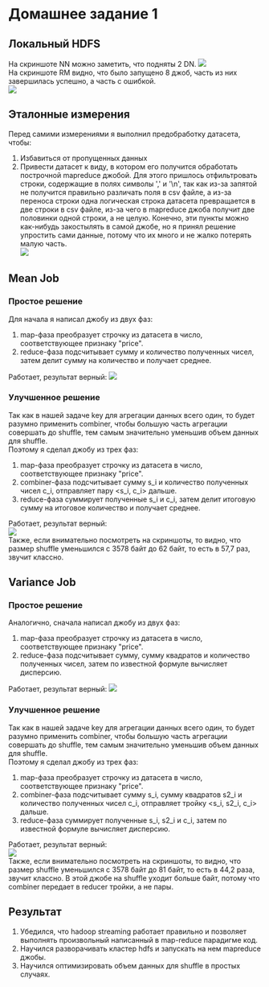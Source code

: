 # Домашнее задание 1

## Локальный HDFS  
На скриншоте NN можно заметить, что подняты 2 DN.
![](src/main/resources/namenode.png)  
На скриншоте RM видно, что было запущено 8 джоб, часть из них завершилась успешно, а часть с ошибкой.  
![](src/main/resources/resource_manager.png)

## Эталонные измерения  
Перед самими измерениями я выполнил предобработку датасета, чтобы:  
1) Избавиться от пропущенных данных  
2) Привести датасет к виду, в котором его получится обработать построчной mapreduce джобой. Для этого пришлось отфильтровать строки, содержащие в полях символы ',' и '\n', так как из-за запятой не получится правильно различать поля в csv файле, а из-за переноса строки одна логическая строка датасета превращается в две строки в csv файле, из-за чего в mapreduce джоба получит две половинки одной строки, а не целую. Конечно, эти пункты можно как-нибудь закостылять в самой джобе, но я принял решение упростить сами данные, потому что их много и не жалко потерять малую часть.   
![](src/main/resources/expected.png)  

## Mean Job
### Простое решение
Для начала я написал джобу из двух фаз:  
1) map-фаза преобразует строчку из датасета в число, соответствующее признаку "price".  
2) reduce-фаза подсчитывает сумму и количество полученных чисел, затем делит сумму на количество и получает среднее.  

Работает, результат верный:
![](src/main/resources/mean_job.png)

### Улучшенное решение 
Так как в нашей задаче key для агрегации данных всего один, то будет разумно применить combiner, чтобы большую часть агрегации совершать до shuffle, тем самым значительно уменьшив объем данных для shuffle.  
Поэтому я сделал джобу из трех фаз:  
1) map-фаза преобразует строчку из датасета в число, соответствующее признаку "price".  
2) combiner-фаза подсчитывает сумму s_i и количество полученных чисел c_i, отправляет пару <s_i, c_i> дальше.  
3) reduce-фаза суммирует полученные s_i и c_i, затем делит итоговую сумму на итоговое количество и получает среднее.  

Работает, результат верный:  
![](src/main/resources/mean_job_with_combiner.png)  
Также, если внимательно посмотреть на скриншоты, то видно, что размер shuffle уменьшился с 3578 байт до 62 байт, то есть в 57,7 раз, звучит классно.  

## Variance Job
### Простое решение
Аналогично, сначала написал джобу из двух фаз:  
1) map-фаза преобразует строчку из датасета в число, соответствующее признаку "price".  
2) reduce-фаза подсчитывает сумму, сумму квадратов и количество полученных чисел, затем по известной формуле вычисляет дисперсию.    

Работает, результат верный:
![](src/main/resources/variance_job.png)

### Улучшенное решение 
Так как в нашей задаче key для агрегации данных всего один, то будет разумно применить combiner, чтобы большую часть агрегации совершать до shuffle, тем самым значительно уменьшив объем данных для shuffle.    
Поэтому я сделал джобу из трех фаз:  
1) map-фаза преобразует строчку из датасета в число, соответствующее признаку "price".  
2) combiner-фаза подсчитывает сумму s_i, сумму квадратов s2_i и количество полученных чисел c_i, отправляет тройку <s_i, s2_i, c_i> дальше.  
3) reduce-фаза суммирует полученные s_i, s2_i и c_i, затем по известной формуле вычисляет дисперсию.    

Работает, результат верный:  
![](src/main/resources/variance_with_combiner.png)  
Также, если внимательно посмотреть на скриншоты, то видно, что размер shuffle уменьшился с 3578 байт до 81 байт, то есть в 44,2 раза, звучит классно. В этой джобе на shuffle уходит больше байт, потому что combiner передает в reducer тройки, а не пары.  

## Результат
1) Убедился, что hadoop streaming работает правильно и позволяет выполнять произвольный написанный в map-reduce парадигме код.
2) Научился разворачивать кластер hdfs и запускать на нем mapreduce джобы.
3) Научился оптимизировать объем данных для shuffle в простых случаях.  
